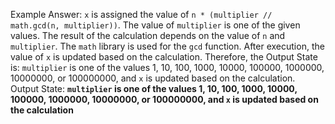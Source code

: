 Example Answer:
`x` is assigned the value of `n * (multiplier // math.gcd(n, multiplier))`. The value of `multiplier` is one of the given values. The result of the calculation depends on the value of `n` and `multiplier`. The `math` library is used for the `gcd` function. After execution, the value of `x` is updated based on the calculation. Therefore, the Output State is: `multiplier` is one of the values 1, 10, 100, 1000, 10000, 100000, 1000000, 10000000, or 100000000, and `x` is updated based on the calculation.
Output State: **`multiplier` is one of the values 1, 10, 100, 1000, 10000, 100000, 1000000, 10000000, or 100000000, and `x` is updated based on the calculation**